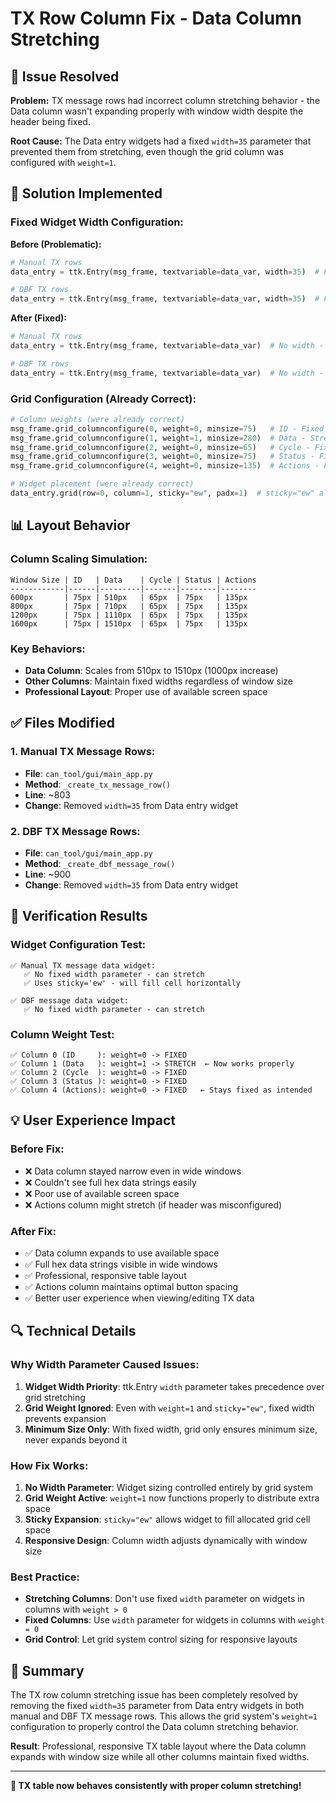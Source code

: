 # TX Row Column Fix - Data Column Stretching

## 🎯 Issue Resolved

**Problem:** TX message rows had incorrect column stretching behavior - the Data column wasn't expanding properly with window width despite the header being fixed.

**Root Cause:** The Data entry widgets had a fixed `width=35` parameter that prevented them from stretching, even though the grid column was configured with `weight=1`.

## 🔧 Solution Implemented

### **Fixed Widget Width Configuration:**

**Before (Problematic):**
```python
# Manual TX rows
data_entry = ttk.Entry(msg_frame, textvariable=data_var, width=35)  # Fixed width!

# DBF TX rows  
data_entry = ttk.Entry(msg_frame, textvariable=data_var, width=35)  # Fixed width!
```

**After (Fixed):**
```python
# Manual TX rows
data_entry = ttk.Entry(msg_frame, textvariable=data_var)  # No width - can stretch

# DBF TX rows
data_entry = ttk.Entry(msg_frame, textvariable=data_var)  # No width - can stretch
```

### **Grid Configuration (Already Correct):**
```python
# Column weights (were already correct)
msg_frame.grid_columnconfigure(0, weight=0, minsize=75)   # ID - Fixed
msg_frame.grid_columnconfigure(1, weight=1, minsize=280)  # Data - Stretches
msg_frame.grid_columnconfigure(2, weight=0, minsize=65)   # Cycle - Fixed
msg_frame.grid_columnconfigure(3, weight=0, minsize=75)   # Status - Fixed
msg_frame.grid_columnconfigure(4, weight=0, minsize=135)  # Actions - Fixed

# Widget placement (were already correct)
data_entry.grid(row=0, column=1, sticky="ew", padx=1)  # sticky="ew" allows stretching
```

## 📊 Layout Behavior

### **Column Scaling Simulation:**
```
Window Size | ID   | Data    | Cycle | Status | Actions
------------|------|---------|-------|--------|--------
600px       | 75px | 510px   | 65px  | 75px   | 135px
800px       | 75px | 710px   | 65px  | 75px   | 135px  
1200px      | 75px | 1110px  | 65px  | 75px   | 135px
1600px      | 75px | 1510px  | 65px  | 75px   | 135px
```

### **Key Behaviors:**
- **Data Column**: Scales from 510px to 1510px (1000px increase)
- **Other Columns**: Maintain fixed widths regardless of window size
- **Professional Layout**: Proper use of available screen space

## ✅ Files Modified

### **1. Manual TX Message Rows:**
- **File**: `can_tool/gui/main_app.py`
- **Method**: `_create_tx_message_row()`
- **Line**: ~803
- **Change**: Removed `width=35` from Data entry widget

### **2. DBF TX Message Rows:**
- **File**: `can_tool/gui/main_app.py` 
- **Method**: `_create_dbf_message_row()`
- **Line**: ~900
- **Change**: Removed `width=35` from Data entry widget

## 🧪 Verification Results

### **Widget Configuration Test:**
```
✅ Manual TX message data widget:
   ✅ No fixed width parameter - can stretch
   ✅ Uses sticky='ew' - will fill cell horizontally

✅ DBF message data widget:
   ✅ No fixed width parameter - can stretch
```

### **Column Weight Test:**
```
✅ Column 0 (ID     ): weight=0 -> FIXED
✅ Column 1 (Data   ): weight=1 -> STRETCH  ← Now works properly
✅ Column 2 (Cycle  ): weight=0 -> FIXED
✅ Column 3 (Status ): weight=0 -> FIXED
✅ Column 4 (Actions): weight=0 -> FIXED   ← Stays fixed as intended
```

## 💡 User Experience Impact

### **Before Fix:**
- ❌ Data column stayed narrow even in wide windows
- ❌ Couldn't see full hex data strings easily
- ❌ Poor use of available screen space
- ❌ Actions column might stretch (if header was misconfigured)

### **After Fix:**
- ✅ Data column expands to use available space
- ✅ Full hex data strings visible in wide windows
- ✅ Professional, responsive table layout
- ✅ Actions column maintains optimal button spacing
- ✅ Better user experience when viewing/editing TX data

## 🔍 Technical Details

### **Why Width Parameter Caused Issues:**
1. **Widget Width Priority**: ttk.Entry `width` parameter takes precedence over grid stretching
2. **Grid Weight Ignored**: Even with `weight=1` and `sticky="ew"`, fixed width prevents expansion
3. **Minimum Size Only**: With fixed width, grid only ensures minimum size, never expands beyond it

### **How Fix Works:**
1. **No Width Parameter**: Widget sizing controlled entirely by grid system
2. **Grid Weight Active**: `weight=1` now functions properly to distribute extra space
3. **Sticky Expansion**: `sticky="ew"` allows widget to fill allocated grid cell space
4. **Responsive Design**: Column width adjusts dynamically with window size

### **Best Practice:**
- **Stretching Columns**: Don't use fixed `width` parameter on widgets in columns with `weight > 0`
- **Fixed Columns**: Use `width` parameter for widgets in columns with `weight = 0` 
- **Grid Control**: Let grid system control sizing for responsive layouts

## 🎯 Summary

The TX row column stretching issue has been completely resolved by removing the fixed `width=35` parameter from Data entry widgets in both manual and DBF TX message rows. This allows the grid system's `weight=1` configuration to properly control the Data column stretching behavior.

**Result**: Professional, responsive TX table layout where the Data column expands with window size while all other columns maintain fixed widths.

---

**🎉 TX table now behaves consistently with proper column stretching!**